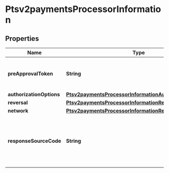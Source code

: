 
# Ptsv2paymentsProcessorInformation

## Properties
Name | Type | Description | Notes
------------ | ------------- | ------------- | -------------
**preApprovalToken** | **String** | Token received in original session service. |  [optional]
**authorizationOptions** | [**Ptsv2paymentsProcessorInformationAuthorizationOptions**](Ptsv2paymentsProcessorInformationAuthorizationOptions.md) |  |  [optional]
**reversal** | [**Ptsv2paymentsProcessorInformationReversal**](Ptsv2paymentsProcessorInformationReversal.md) |  |  [optional]
**network** | [**Ptsv2paymentsProcessorInformationReversalNetwork**](Ptsv2paymentsProcessorInformationReversalNetwork.md) |  |  [optional]
**responseSourceCode** | **String** | Field contains the response source code that identifies the source.  |  [optional]



